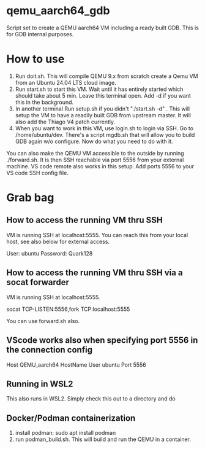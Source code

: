 # qemu_aarch64_gdb

Script set to create a QEMU aarch64 VM including a ready built GDB. This is for
GDB internal purposes.

# How to use

1) Run doit.sh. This will compile QEMU 9.x from scratch create a Qemu VM from an
Ubuntu 24.04 LTS cloud image.
2) Run start.sh to start this VM. Wait until it has entirely started which
should take about 5 min. Leave this terminal open. Add -d if you want this in
the background.
3) In another terminal Run setup.sh if you didn't "./start.sh -d" . This will
setup the VM to have a readily built GDB from upstream master. It will
also add the Thiago V4 patch currently.
4) When you want to work in this VM, use login.sh to login via SSH. Go to
/home/ubuntu/dev. There's a script mgdb.sh that will allow you to build GDB
again w/o configure. Now do what you need to do with it.

You can also make the QEMU VM accessible to the outside by running ./forward.sh.
It is then SSH reachable via port 5556 from your external machine. VS code remote
also works in this setup. Add ports 5556 to your VS code SSH config file.

# Grab bag

## How to access the running VM thru SSH
VM is running SSH at localhost:5555. You can  reach this from your local
host, see also below for external access.

User: ubuntu
Password: Quark128

## How to access the running VM thru SSH via a socat forwarder
VM is running SSH at localhost:5555.

socat TCP-LISTEN:5556,fork TCP:localhost:5555

You can use forward.sh also.

## VScode works also when specifying port 5556 in the connection config
Host QEMU_aarch64
  HostName <IP of your host>
  User ubuntu
  Port 5556 

## Running in WSL2

This also runs in WSL2. Simply check this out to a directory and do

## Docker/Podman containerization
1. install podman: sudo apt install podman
2. run podman_build.sh. This will build and run the QEMU in a container.

